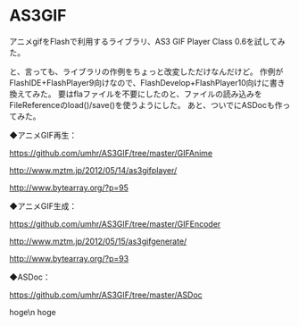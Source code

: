 AS3GIF
======
アニメgifをFlashで利用するライブラリ、AS3 GIF Player Class 0.6を試してみた。

と、言っても、ライブラリの作例をちょっと改変しただけなんだけど。
作例がFlashIDE+FlashPlayer9向けなので、FlashDevelop+FlashPlayer10向けに書き換えてみた。
要はflaファイルを不要にしたのと、ファイルの読み込みをFileReferenceのload()/save()を使うようにした。
あと、ついでにASDocも作ってみた。

◆アニメGIF再生：

https://github.com/umhr/AS3GIF/tree/master/GIFAnime

http://www.mztm.jp/2012/05/14/as3gifplayer/

http://www.bytearray.org/?p=95


◆アニメGIF生成：

https://github.com/umhr/AS3GIF/tree/master/GIFEncoder

http://www.mztm.jp/2012/05/15/as3gifgenerate/

http://www.bytearray.org/?p=93


◆ASDoc：

https://github.com/umhr/AS3GIF/tree/master/ASDoc

hoge\n
hoge
